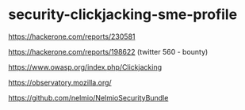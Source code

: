 # security-clickjacking-sme-profile


https://hackerone.com/reports/230581

https://hackerone.com/reports/198622 (twitter 560 - bounty)

https://www.owasp.org/index.php/Clickjacking



https://observatory.mozilla.org/


https://github.com/nelmio/NelmioSecurityBundle

